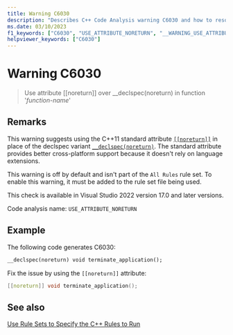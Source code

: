 ```yaml
---
title: Warning C6030
description: "Describes C++ Code Analysis warning C6030 and how to resolve it."
ms.date: 03/10/2023
f1_keywords: ["C6030", "USE_ATTRIBUTE_NORETURN", "__WARNING_USE_ATTRIBUTE_NORETURN"]
helpviewer_keywords: ["C6030"]
---
```


# Warning C6030

> Use attribute [[noreturn]] over __declspec(noreturn) in function '*function-name*'

## Remarks

This warning suggests using the C++11 standard attribute [`[[noreturn]]`](../cpp/attributes.md#noreturn) in place of the declspec variant [`__declspec(noreturn)`](../cpp/noreturn.md). The standard attribute provides better cross-platform support because it doesn't rely on language extensions.

This warning is off by default and isn't part of the `All Rules` rule set. To enable this warning, it must be added to the rule set file being used.

This check is available in Visual Studio 2022 version 17.0 and later versions.

Code analysis name: `USE_ATTRIBUTE_NORETURN`

## Example

The following code generates C6030:

```cpp
__declspec(noreturn) void terminate_application();
```

Fix the issue by using the `[[noreturn]]` attribute:

```cpp
[[noreturn]] void terminate_application();
```

## See also

[Use Rule Sets to Specify the C++ Rules to Run](./using-rule-sets-to-specify-the-cpp-rules-to-run.md)
